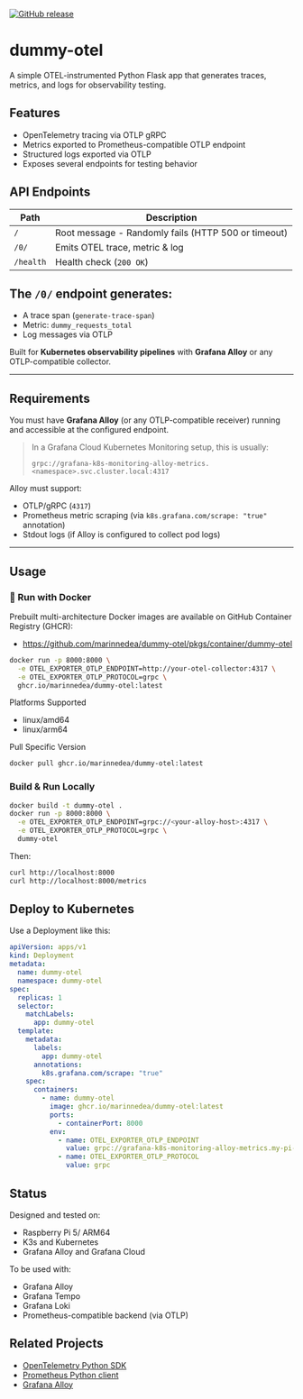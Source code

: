 [![GitHub release](https://img.shields.io/github/v/release/marinnedea/dummy-otel)](https://github.com/marinnedea/dummy-otel/releases) 
# dummy-otel

A simple OTEL-instrumented Python Flask app that generates traces, metrics, and logs for observability testing.

## Features

- OpenTelemetry tracing via OTLP gRPC
- Metrics exported to Prometheus-compatible OTLP endpoint
- Structured logs exported via OTLP
- Exposes several endpoints for testing behavior

## API Endpoints

| Path        | Description                              |
|-------------|------------------------------------------|
| `/`         | Root message   - Randomly fails (HTTP 500 or timeout)                             |
| `/0/`       | Emits OTEL trace, metric & log           |
| `/health`   | Health check (`200 OK`)                  |


## The `/0/` endpoint generates:

- A trace span (`generate-trace-span`)
- Metric: `dummy_requests_total`
- Log messages via OTLP


Built for **Kubernetes observability pipelines** with **Grafana Alloy** or any OTLP-compatible collector.

---

## Requirements

You must have **Grafana Alloy** (or any OTLP-compatible receiver) running and accessible at the configured endpoint.

> In a Grafana Cloud Kubernetes Monitoring setup, this is usually:
> ```
> grpc://grafana-k8s-monitoring-alloy-metrics.<namespace>.svc.cluster.local:4317
> ```

Alloy must support:
- OTLP/gRPC (`4317`)
- Prometheus metric scraping (via `k8s.grafana.com/scrape: "true"` annotation)
- Stdout logs (if Alloy is configured to collect pod logs)

---

## Usage

### 🐳 Run with Docker

Prebuilt multi-architecture Docker images are available on GitHub Container Registry (GHCR):
- https://github.com/marinnedea/dummy-otel/pkgs/container/dummy-otel


```bash
docker run -p 8000:8000 \
  -e OTEL_EXPORTER_OTLP_ENDPOINT=http://your-otel-collector:4317 \
  -e OTEL_EXPORTER_OTLP_PROTOCOL=grpc \
  ghcr.io/marinnedea/dummy-otel:latest
```

Platforms Supported
- linux/amd64
- linux/arm64

Pull Specific Version
```bash
docker pull ghcr.io/marinnedea/dummy-otel:latest
```

### Build & Run Locally

```bash
docker build -t dummy-otel .
docker run -p 8000:8000 \
  -e OTEL_EXPORTER_OTLP_ENDPOINT=grpc://<your-alloy-host>:4317 \
  -e OTEL_EXPORTER_OTLP_PROTOCOL=grpc \
  dummy-otel
```

Then:
```bash
curl http://localhost:8000
curl http://localhost:8000/metrics
```

## Deploy to Kubernetes

Use a Deployment like this:
```yaml
apiVersion: apps/v1
kind: Deployment
metadata:
  name: dummy-otel
  namespace: dummy-otel
spec:
  replicas: 1
  selector:
    matchLabels:
      app: dummy-otel
  template:
    metadata:
      labels:
        app: dummy-otel
      annotations:
        k8s.grafana.com/scrape: "true"
    spec:
      containers:
        - name: dummy-otel
          image: ghcr.io/marinnedea/dummy-otel:latest
          ports:
            - containerPort: 8000
          env:
            - name: OTEL_EXPORTER_OTLP_ENDPOINT
              value: grpc://grafana-k8s-monitoring-alloy-metrics.my-pi-namespace.svc.cluster.local:4317
            - name: OTEL_EXPORTER_OTLP_PROTOCOL
              value: grpc
```



## Status

Designed and tested on:
  - Raspberry Pi 5/ ARM64
  - K3s and Kubernetes
  - Grafana Alloy and Grafana Cloud

To be used with:
  - Grafana Alloy
  - Grafana Tempo
  - Grafana Loki
  - Prometheus-compatible backend (via OTLP)


## Related Projects

  - [OpenTelemetry Python SDK](https://opentelemetry.io/docs/instrumentation/python/)
  - [Prometheus Python client](https://github.com/prometheus/client_python)
  - [Grafana Alloy](https://grafana.com/docs/alloy/)

